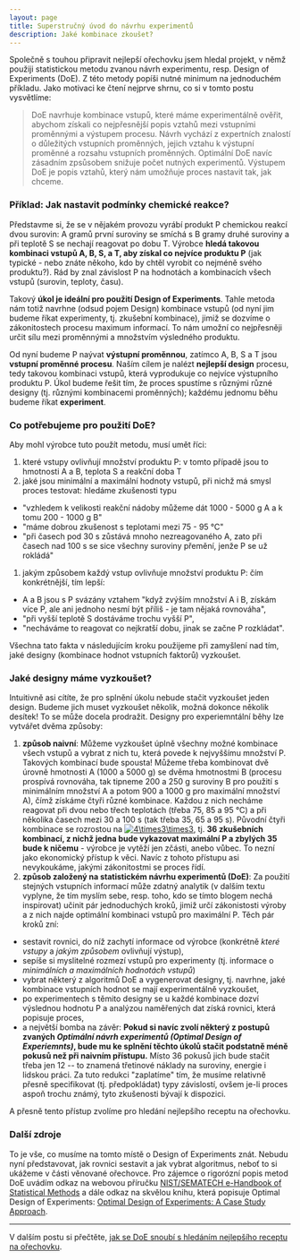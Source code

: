 ```yaml
---
layout: page
title: Superstručný úvod do návrhu experimentů
description: Jaké kombinace zkoušet?
---
```


Společně s touhou připravit nejlepší ořechovku jsem hledal projekt, v němž použiji statistickou metodu zvanou návrh experimentu, resp. Design of Experiments (DoE). Z této metody popíši nutné minimum na jednoduchém příkladu. Jako motivaci ke čtení nejprve shrnu, co si v tomto postu vysvětlíme:


> DoE navrhuje kombinace vstupů, které máme experimentálně ověřit, abychom získali co nejpřesnější popis vztahů mezi vstupními proměnnými a výstupem procesu. Návrh vychází z expertních znalostí o důležitých vstupních proměnných, jejich vztahu k výstupní proměnné a rozsahu vstupních proměnných. Optimální DoE navíc zásadním zpsůsobem snižuje počet nutných experimentů. Výstupem DoE je popis vztahů, který nám umožňuje proces nastavit tak, jak chceme.


### Příklad: Jak nastavit podmínky chemické reakce?
Představme si, že se v nějakém provozu vyrábí produkt P chemickou reakcí dvou surovin: A gramů první suroviny se smíchá s B gramy druhé suroviny a při teplotě S se nechají reagovat po dobu T. Výrobce **hledá takovou kombinaci vstupů A, B, S, a T, aby získal co nejvíce produktu P** (jak typické - nebo znáte někoho, kdo by chtěl vyrobit co nejméně svého produktu?). Rád by znal závislost P na hodnotách a kombinacích všech vstupů (surovin, teploty, času). 

Takový **úkol je ideální pro použití Design of Experiments**. Tahle metoda nám totiž navrhne (odsud pojem Design) kombinace vstupů (od nyní jim budeme říkat experimenty, tj. zkušební kombinace), jimiž se dozvíme o zákonitostech procesu maximum informací. To nám umožní co nejpřesněji určit sílu mezi proměnnými a množstvím výsledného produktu.

Od nyní budeme P naývat **výstupní proměnnou**, zatímco A, B, S a T jsou **vstupní proměnné procesu**. Naším cílem je nalézt **nejlepší design** procesu, tedy takovou kombinaci vstupů, která vyprodukuje co nejvíce výstupního produktu P. Úkol budeme řešit tím, že proces spustíme s různými různé designy (tj. různými kombinacemi proměnných); každému jednomu běhu budeme říkat **experiment**.


### Co potřebujeme pro použití DoE?

Aby mohl výrobce tuto použít metodu, musí umět říci: 

1. které vstupy ovlivňují množství produktu P: v tomto případě jsou to hmotnosti A a B, teplota S a reakční doba T
1. jaké jsou minimální a maximální hodnoty vstupů, při nichž má smysl proces testovat: hledáme zkušenosti typu
  - "vzhledem k velikosti reakční nádoby můžeme dát 1000 - 5000 g A a k tomu 200 - 1000 g B"
  - "máme dobrou zkušenost s teplotami mezi 75 - 95 °C"
  - "při časech pod 30 s zůstává mnoho nezreagovaného A, zato při časech nad 100 s se sice všechny suroviny přemění, jenže P se už rokládá"
1. jakým způsobem každý vstup ovlivňuje množství produktu P: čím konkrétnější, tím lepší:
  - A a B jsou s P svázány vztahem "když zvýším množství A i B, získám více P, ale ani jednoho nesmí být příliš - je tam nějaká rovnováha", 
  - "při vyšší teplotě S dostáváme trochu vyšší P",
  - "necháváme to reagovat co nejkratší dobu, jinak se začne P rozkládat". 

  
Všechna tato fakta v následujícím kroku použijeme při zamyšlení nad tím, jaké designy (kombinace hodnot vstupních faktorů) vyzkoušet.
  
### Jaké designy máme vyzkoušet?
Intuitivně asi cítíte, že pro splnění úkolu nebude stačit vyzkoušet jeden design. Budeme jich muset vyzkoušet několik, možná dokonce několik desítek! To se může docela prodražit. Designy pro experiemntální běhy lze vytvářet dvěma způsoby:

1. **způsob naivní**: Můžeme vyzkoušet úplně všechny možné kombinace všech vstupů a vybrat z nich tu, která povede k nejvyššímu množství P. Takových kombinací bude spousta! Můžeme třeba kombinovat dvě úrovně hmotnosti A (1000 a 5000 g) se dvěma hmotnostmi B (procesu prospívá rovnováha, tak tipneme 200 a 250 g suroviny B pro použití s minimálním množství A a potom 900 a 1000 g pro maximální množství A), čímž získáme čtyři různé kombinace. Každou z nich necháme reagovat při dvou nebo třech teplotách (třeba 75, 85 a 95 °C) a při několika časech mezi 30 a 100 s (tak třeba 35, 65 a 95 s). Původní čtyři kombinace se rozrostou na <a href="https://www.codecogs.com/eqnedit.php?latex=\inline&space;4\times3\times3" target="_blank"><img src="https://latex.codecogs.com/svg.latex?\inline&space;4\times3\times3" title="4\times3\times3" /></a>, tj. **36 zkušebních kombinací, z nichž jedna bude vykazovat maximální P a zbylých 35 bude k ničemu** - výrobce je vytěží jen zčásti, anebo vůbec. To nezní jako ekonomický přístup k věci. Navíc z tohoto přístupu asi nevykoukáme, jakými zákonitostmi se proces řídí.
1. **způsob založený na statistickém návrhu experimentů (DoE)**: Za použití stejných vstupních informací může zdatný analytik (v dalším textu vyplyne, že tím myslím sebe, resp. toho, kdo se tímto blogem nechá inspirovat) učinit pár jednoduchých kroků, jimiž určí zákonistosti výroby a z nich najde optimální kombinaci vstupů pro maximální P. Těch pár kroků zní:
  - sestavit rovnici, do níž zachytí informace od výrobce (konkrétně _které vstupy_ a _jakým způsobem_ ovlivňují výstup),
  - sepíše si myslitelné rozmezí vstupů pro experimenty (tj. informace o _minimálních a maximálních hodnotách vstupů_)
  - vybrat některý z algoritmů DoE a vygenerovat designy, tj. navrhne, jaké kombinace vstupních hodnot se mají experimentálně vyzkoušet,
  - po experimentech s těmito designy se u každé kombinace dozví výslednou hodnotu P a analýzou naměřených dat získá rovnici, která popisuje proces, 
  - a největší bomba na závěr: **Pokud si navíc zvolí některý z postupů zvaných _Optimální návrh experimentů (Optimal Design of Experiemnts)_, bude mu ke splnění těchto úkolů stačit podstatně méně pokusů než při naivním přístupu.** Místo 36 pokusů jich bude stačit třeba jen 12 -- to znamená třetinové náklady na suroviny, energie i lidskou práci. Za tuto redukci "zaplatíme" tím, že musíme relativně přesně specifikovat (tj. předpokládat) typy závislostí, ovšem je-li proces aspoň trochu známý, tyto zkušenosti bývají k dispozici.
  
  A přesně tento přístup zvolíme pro hledání nejlepšího receptu na ořechovku.
  

### Další zdroje

To je vše, co musíme na tomto místě o Design of Experiments znát. Nebudu nyní představovat, jak rovnici sestavit a jak vybrat algoritmus, neboť to si ukážeme v části věnované ořechovce. Pro zájemce o rigorózní popis metod DoE uvádím odkaz na webovou příručku [NIST/SEMATECH e-Handbook of Statistical Methods](https://www.itl.nist.gov/div898/handbook/pmd/section3/pmd3.htm) a dále odkaz na skvělou knihu, která popisuje Optimal Design of Experiments: [Optimal Design of Experiments: A Case Study Approach](https://www.wiley.com/en-us/Optimal+Design+of+Experiments%3A+A+Case+Study+Approach-p-9780470744611).

---

V dalším postu si přečtěte, [jak se DoE snoubí s hledáním nejlepšího receptu na ořechovku](orechovka3.html).
    
